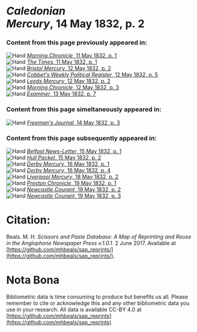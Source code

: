 # *Caledonian Mercury*, 14 May 1832, p. 2  
  
### Content from this page previously appeared in:  
![Hand](http://scissorsandpaste.net/wp-content/uploads/2017/06/smallhandpointer.png) [*Morning Chronicle*, 11 May 1832, p. 1](https://mhbeals.github.io/sap_html/Morning-Chronicle/Morning-Chronicle-11-May-1832-p-1)  
![Hand](http://scissorsandpaste.net/wp-content/uploads/2017/06/smallhandpointer.png) [*The Times*, 11 May 1832, p. 1](https://mhbeals.github.io/sap_html/The-Times/The-Times-11-May-1832-p-1)  
![Hand](http://scissorsandpaste.net/wp-content/uploads/2017/06/smallhandpointer.png) [*Bristol Mercury*, 12 May 1832, p. 2](https://mhbeals.github.io/sap_html/Bristol-Mercury/Bristol-Mercury-12-May-1832-p-2)  
![Hand](http://scissorsandpaste.net/wp-content/uploads/2017/06/smallhandpointer.png) [*Cobbet's Weekly Political Register*, 12 May 1832, p. 5](https://mhbeals.github.io/sap_html/Cobbet's-Weekly-Political-Register/Cobbet's-Weekly-Political-Register-12-May-1832-p-5)  
![Hand](http://scissorsandpaste.net/wp-content/uploads/2017/06/smallhandpointer.png) [*Leeds Mercury*, 12 May 1832, p. 2](https://mhbeals.github.io/sap_html/Leeds-Mercury/Leeds-Mercury-12-May-1832-p-2)  
![Hand](http://scissorsandpaste.net/wp-content/uploads/2017/06/smallhandpointer.png) [*Morning Chronicle*, 12 May 1832, p. 3](https://mhbeals.github.io/sap_html/Morning-Chronicle/Morning-Chronicle-12-May-1832-p-3)  
![Hand](http://scissorsandpaste.net/wp-content/uploads/2017/06/smallhandpointer.png) [*Examiner*, 13 May 1832, p. 7](https://mhbeals.github.io/sap_html/Examiner/Examiner-13-May-1832-p-7)  
  
### Content from this page simeltaneously appeared in:  
![Hand](http://scissorsandpaste.net/wp-content/uploads/2017/06/smallhandpointer.png) [*Freeman's Journal*, 14 May 1832, p. 3](https://mhbeals.github.io/sap_html/Freeman's-Journal/Freeman's-Journal-14-May-1832-p-3)  
  
### Content from this page subsequently appeared in:  
![Hand](http://scissorsandpaste.net/wp-content/uploads/2017/06/smallhandpointer.png) [*Belfast News-Letter*, 15 May 1832, p. 1](https://mhbeals.github.io/sap_html/Belfast-News-Letter/Belfast-News-Letter-15-May-1832-p-1)  
![Hand](http://scissorsandpaste.net/wp-content/uploads/2017/06/smallhandpointer.png) [*Hull Packet*, 15 May 1832, p. 2](https://mhbeals.github.io/sap_html/Hull-Packet/Hull-Packet-15-May-1832-p-2)  
![Hand](http://scissorsandpaste.net/wp-content/uploads/2017/06/smallhandpointer.png) [*Derby Mercury*, 16 May 1832, p. 1](https://mhbeals.github.io/sap_html/Derby-Mercury/Derby-Mercury-16-May-1832-p-1)  
![Hand](http://scissorsandpaste.net/wp-content/uploads/2017/06/smallhandpointer.png) [*Derby Mercury*, 16 May 1832, p. 4](https://mhbeals.github.io/sap_html/Derby-Mercury/Derby-Mercury-16-May-1832-p-4)  
![Hand](http://scissorsandpaste.net/wp-content/uploads/2017/06/smallhandpointer.png) [*Liverpool Mercury*, 18 May 1832, p. 2](https://mhbeals.github.io/sap_html/Liverpool-Mercury/Liverpool-Mercury-18-May-1832-p-2)  
![Hand](http://scissorsandpaste.net/wp-content/uploads/2017/06/smallhandpointer.png) [*Preston Chronicle*, 19 May 1832, p. 1](https://mhbeals.github.io/sap_html/Preston-Chronicle/Preston-Chronicle-19-May-1832-p-1)  
![Hand](http://scissorsandpaste.net/wp-content/uploads/2017/06/smallhandpointer.png) [*Newcastle Courant*, 19 May 1832, p. 2](https://mhbeals.github.io/sap_html/Newcastle-Courant/Newcastle-Courant-19-May-1832-p-2)  
![Hand](http://scissorsandpaste.net/wp-content/uploads/2017/06/smallhandpointer.png) [*Newcastle Courant*, 19 May 1832, p. 3](https://mhbeals.github.io/sap_html/Newcastle-Courant/Newcastle-Courant-19-May-1832-p-3)  


# Citation: 

Beals. M. H. *Scissors and Paste Database: A Map of Reprinting and Reuse in the Anglophone Newspaper Press v.1.0.1.* 2 June 2017. Available at [https://github.com/mhbeals/sap_reprints/](https://github.com/mhbeals/sap_reprints/). 

# Nota Bona

Bibliometric data is time consuming to produce but benefits us all. Please remember to cite or acknowledge this and any other bibliometric data you use in your research. All data is available CC-BY 4.0 at [https://github.com/mhbeals/sap_reprints](https://github.com/mhbeals/sap_reprints)